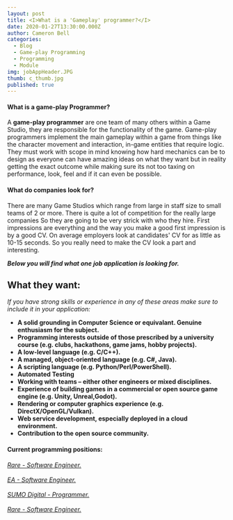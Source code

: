 ```yaml
---
layout: post
title: <I>What is a 'Gameplay' programmer?</I>
date: 2020-01-27T13:30:00.000Z
author: Cameron Bell
categories:
  - Blog
  - Game-play Programming
  - Programming
  - Module
img: jobAppHeader.JPG
thumb: c_thumb.jpg
published: true
---
```

#### What is a game-play Programmer?
A <b>game-play programmer</b> are one team of many others within a Game Studio, they are responsible for the functionality of the game.
Game-play programmers implement the main gameplay within a game from things like the character movement and interaction, in-game entities that require logic.
They must work with scope in mind knowing how hard mechanics can be to design as everyone can have amazing ideas on what they want but in reality getting the
exact outcome while making sure its not too taxing on performance, look, feel and if it can even be possible. 


#### What do companies look for?
 There are many Game Studios which range from large in staff size to small teams of 2 or more. There is quite a lot of competition for the really large companies
 So they are going to be very strick with who they hire. First impressions are everything and the way you make a good first impression is by a good CV. On average employers look at candidates' CV for as little as 10-15 seconds.
 So you really need to make the CV look a part and interesting. 
 <p><b><i>Below you will find what one job application is looking for.</i></b></P>
 
 <p><h2>What they want:</h2></p>
 <p><i>If you have strong skills or experience in any of these areas make sure to include it in your application:</i></p>
 <ul><b>
	<li>A solid grounding in Computer Science or equivalant. Genuine enthusiasm for the subject.</li>
	<li>Programming interests outside of those prescribed by a university course (e.g. clubs, hackathons, game jams, hobby projects).</li>
	<li>A low-level language (e.g. C/C++).</li>
	<li>A managed, object-oriented language (e.g. C#, Java).</li>
	<li>A scripting language (e.g. Python/Perl/PowerShell).</li>
	<li>Automated Testing</li>
	<li>Working with teams – either other engineers or mixed disciplines.</li>
	<li>Experience of building games in a commercial or open source game engine (e.g. Unity, Unreal,Godot).</li>
	<li>Rendering or computer graphics experience (e.g. DirectX/OpenGL/Vulkan).</li>
	<li>Web service development, especially deployed in a cloud environment.</li>
	<li>Contribution to the open source community.</li>
 </b></ul>



#### Current programming positions:
<p><a href="https://careers.microsoft.com/us/en/job/733799/Internship-Opportunities-Software-Engineer"><i>Rare - Software Engineer.</i></a><br>
<br><a href="https://ea.gr8people.com/index.gp?opportunityID=158975&method=cappportal.showJob&utm_campaign=google_jobs_apply&utm_source=google_jobs_apply&utm_medium=organic"><i>EA - Software Engineer.</i></a><br>
<br><a href="https://jobs.lever.co/sumo-digital/8c369c43-e576-4bcd-84a1-d98d4184cef3"><i>SUMO Digital - Programmer.</i></a><br>
<br><a href="https://careers.microsoft.com/us/en/job/733799/Internship-Opportunities-Software-Engineer"><i>Rare - Software Engineer.</i></a></p>



